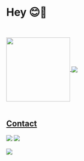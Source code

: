<h1 align="left">Hey 😊🤟 </h1>
<p align="center">
</br>

 <div>
  <a href="https://github.com/jfdmagalhaes">
   <img align="center" height="170" src="https://github-readme-stats.vercel.app/api/top-langs/?username=jfdmagalhaes&layout=compact&langs_count=16&theme=dracula"/>
   <img align="center" src="https://github-readme-stats.vercel.app/api?username=jfdmagalhaes&show_icons=true&theme=dracula&include_all_commits=true&count_private=true&hide=issues"/>

</div>
</br>

## Contact 
<div> 
  <a href="https://www.linkedin.com/in/jessicafreire" target="_blank"><img src="https://img.shields.io/badge/-LinkedIn-%230077B5?style=for-the-badge&logo=linkedin&logoColor=white" target="_blank"></a> 
  <a href = "mailto: jfreiremagalhaes@gmail.com"><img src="https://img.shields.io/badge/-Gmail-%23333?style=for-the-badge&logo=gmail&logoColor=white" target="_blank"></a>
 </br>
</br> 
</div>

  <img src="https://capsule-render.vercel.app/api?type=waving&color=gradient&height=65&section=footer"/>
</p>

